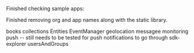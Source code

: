 Finished checking sample apps:

Finished removing org and app names along with the static library.

books
collections
Entities
EventManager
geolocation
messagee
monitoring
push -- still needs to be tested for push notifications to go through
sdk-explorer
usersAndGroups